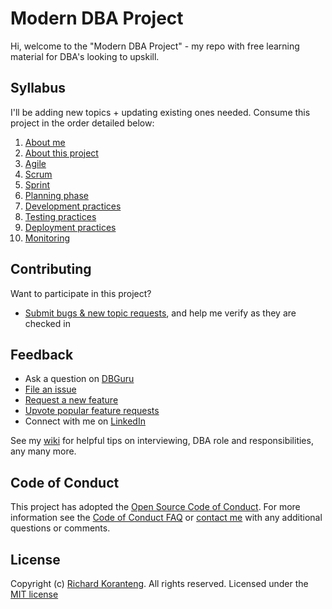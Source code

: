 # Modern DBA Project 
Hi, welcome to the "Modern DBA Project" - my repo with free learning material for DBA's looking to upskill.

## Syllabus
I'll be adding new topics + updating existing ones needed. Consume this project in the order detailed below:

1. [About me](notes/intro/about-me.md)
1. [About this project](notes/intro/project.md)
1. [Agile](notes/agile/agile.md)
1. [Scrum](notes/agile/scrum.md)
1. [Sprint](notes/agile/sprint.md)
1. [Planning phase](#)
1. [Development practices](#)
1. [Testing practices](#)
1. [Deployment practices](#)
1. [Monitoring](#)

## Contributing
Want to participate in this project?
* [Submit bugs & new topic requests](#), and help me verify as they are checked in


## Feedback
* Ask a question on [DBGuru](#)
* [File an issue](#)
* [Request a new feature](#)
* [Upvote popular feature requests](#)
* Connect with me on [LinkedIn](#)

See my [wiki](#) for helpful tips on interviewing, DBA role and responsibilities, any many more.

## Code of Conduct
This project has adopted the [Open Source Code of Conduct](#). For more information see the [Code of Conduct FAQ](#) or [contact me](https://rkkoranteng.com/#contac_rk) with any additional questions or comments.

## License
Copyright (c) [Richard Koranteng](#). All rights reserved.
Licensed under the [MIT license](#)
